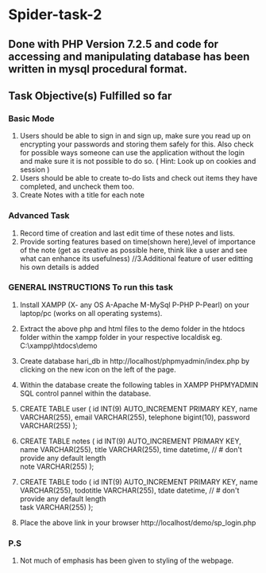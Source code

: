 # Spider-task-2
## Done with PHP Version 7.2.5 and code for accessing and manipulating database has been written in mysql procedural format.
## Task Objective(s) Fulfilled so far 
### Basic Mode
1. Users should be able to sign in and sign up, make sure you read up on encrypting your
passwords and storing them safely for this. Also check for possible ways someone can
use the application without the login and make sure it is not possible to do so. ( Hint:
Look up on cookies and session )
2. Users should be able to create to-do lists and check out items they have completed, and
uncheck them too.
3. Create Notes with a title for each note
### Advanced Task
1. Record time of creation and last edit time of these notes and lists.
2. Provide sorting features based on time(shown here),level of importance of the note (get as creative
as possible here, think like a user and see what can enhance its usefulness)
//3.Additional feature of user editting his own details is added
### GENERAL INSTRUCTIONS To run this task
1. Install XAMPP (X- any OS A-Apache M-MySql P-PHP P-Pearl) on your laptop/pc (works on all operating systems).
2. Extract the above php and html files to the demo folder in the htdocs folder within the xampp folder in your respective localdisk eg.    C:\xampp\htdocs\demo
3.  Create database hari_db in http://localhost/phpmyadmin/index.php by clicking on the new icon on the left of the page.
4.  Within the database create the following tables in XAMPP PHPMYADMIN SQL control pannel within the database.
5.   CREATE TABLE user (
       id INT(9) AUTO_INCREMENT PRIMARY KEY,
       name VARCHAR(255),
       email VARCHAR(255),
       telephone bigint(10),
        password VARCHAR(255)
       );
6.   CREATE TABLE notes (
       id INT(9) AUTO_INCREMENT PRIMARY KEY,
       name VARCHAR(255),
       title VARCHAR(255),
       time datetime, // # don't provide any default length  
        note VARCHAR(255)
       );

7.   CREATE TABLE todo (
       id INT(9) AUTO_INCREMENT PRIMARY KEY,
       name VARCHAR(255),
       todotitle VARCHAR(255),
       tdate datetime, // # don't provide any default length  
       task VARCHAR(255)
       );
8. Place the above link in your browser http://localhost/demo/sp_login.php
 ### P.S
1. Not much of emphasis has been given to styling of the webpage.
